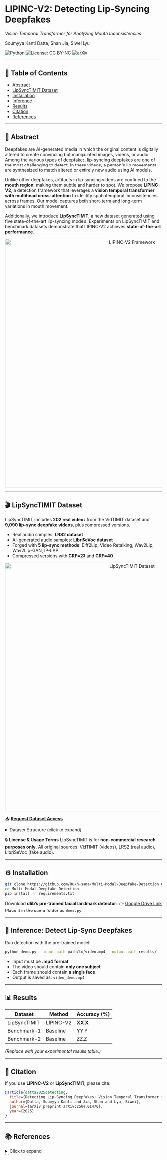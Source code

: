 # LIPINC-V2: Detecting Lip-Syncing Deepfakes  
*Vision Temporal Transformer for Analyzing Mouth Inconsistencies*  

Soumyya Kanti Datta, Shan Jia, Siwei Lyu  

[![Python](https://img.shields.io/badge/python-3.10-blue.svg)](https://www.python.org/) 
[![License: CC BY-NC](https://img.shields.io/badge/License-CC%20BY--NC-green.svg)](./LICENSE)
[![arXiv](https://img.shields.io/badge/arXiv-2504.01470-b31b1b.svg)](https://arxiv.org/abs/2504.01470)

---

## 📌 Table of Contents
- [Abstract](#-abstract)
- [LipSyncTIMIT Dataset](#-lipsynctimit-dataset)
- [Installation](#-installation)
- [Inference](#-inference-detect-lip-sync-deepfakes)
- [Results](#-results)
- [Citation](#-citation)
- [References](#-references)

---

## 📝 Abstract
Deepfakes are AI-generated media in which the original content is digitally altered to create convincing but manipulated images, videos, or audio. Among the various types of deepfakes, lip-syncing deepfakes are one of the most challenging to detect. In these videos, a person's lip movements are synthesized to match altered or entirely new audio using AI models.  

Unlike other deepfakes, artifacts in lip-syncing videos are confined to the **mouth region**, making them subtle and harder to spot. We propose **LIPINC-V2**, a detection framework that leverages a **vision temporal transformer with multihead cross-attention** to identify spatiotemporal inconsistencies across frames. Our model captures both short-term and long-term variations in mouth movement.  

Additionally, we introduce **LipSyncTIMIT**, a new dataset generated using five state-of-the-art lip-syncing models. Experiments on LipSyncTIMIT and benchmark datasets demonstrate that LIPINC-V2 achieves **state-of-the-art performance**.  

<div align="center">
  <img src="./Images/LIPINCV2.png" width="800" alt="LIPINC-V2 Framework"/>
</div>

---

## 🎬 LipSyncTIMIT Dataset
LipSyncTIMIT includes **202 real videos** from the VidTIMIT dataset and **9,090 lip-sync deepfake videos**, plus compressed versions.  

- Real audio samples: **LRS2 dataset**  
- AI-generated audio samples: **LibriSeVoc dataset**  
- Forged with **5 lip-sync methods**: Diff2Lip, Video Retalking, Wav2Lip, Wav2Lip-GAN, IP-LAP  
- Compressed versions with **CRF=23** and **CRF=40**  

<div align="center">
  <img src="./Images/LipSyncTIMIT1.png" width="800" alt="LipSyncTIMIT Dataset"/>
</div>

📥 **[Request Dataset Access](https://docs.google.com/forms/d/e/1FAIpQLSeKn-OAlJKcOZTU1k6GXVZZjkIuHbGs3am9ScvqkKE7M35psA/viewform?usp=sharing)**  

<details>
<summary>Dataset Structure (click to expand)</summary>

```text
LipSyncTimit Dataset
├── Original Size (3,232 videos)
│   ├── RealVideo (202)
│   ├── FakeVideo-OriginalAudio (1010)
│   │   ├── Diff2Lip
│   │   ├── Video_Retalking
│   │   ├── Wav2lip
│   │   ├── Wav2lip_GAN
│   │   └── IP_LAP
│   ├── FakeVideo-RealAudio (1010)
│   └── FakeVideo-FakeAudio (1010)
├── LipSyncTimit_compression23 (3,232 videos)
└── LipSyncTimit_compression40 (3,232 videos)
````

</details>

🔒 **License & Usage Terms**
LipSyncTIMIT is for **non-commercial research purposes only**.
All original sources: VidTIMIT (videos), LRS2 (real audio), LibriSeVoc (fake audio).

---

## ⚙️ Installation

```bash
git clone https://github.com/Rukh-sana/Multi-Modal-Deepfake-Detection.git
cd Multi-Modal-Deepfake-Detection
pip install -r requirements.txt
```

Download **dlib’s pre-trained facial landmark detector**:
👉 [Google Drive Link](https://drive.google.com/file/d/1-Uc2rH1tiKZEh9NwmgmBFZT_6xDvGBSD/view?usp=sharing)
Place it in the same folder as `demo.py`.

---

## 🚀 Inference: Detect Lip-Sync Deepfakes

Run detection with the pre-trained model:

```bash
python demo.py --input_path path/to/video.mp4 --output_path results/
```

* Input must be **.mp4 format**
* The video should contain **only one subject**
* Each frame should contain **a single face**
* Output is saved as: `video_demo.mp4`

---

## 📊 Results

| Dataset      | Method    | Accuracy (%) |
| ------------ | --------- | ------------ |
| LipSyncTIMIT | LIPINC-V2 | **XX.X**     |
| Benchmark-1  | Baseline  | YY.Y         |
| Benchmark-2  | Baseline  | ZZ.Z         |

*(Replace with your experimental results table.)*

---

## 📜 Citation

If you use **LIPINC-V2** or **LipSyncTIMIT**, please cite:

```bibtex
@article{datta2025detecting,
  title={Detecting Lip-Syncing Deepfakes: Vision Temporal Transformer for Analyzing Mouth Inconsistencies},
  author={Datta, Soumyya Kanti and Jia, Shan and Lyu, Siwei},
  journal={arXiv preprint arXiv:2504.01470},
  year={2025}
}
```

---

## 📚 References

<details>
<summary>Click to expand</summary>

* Datta, Jia, and Lyu, *Exposing lip-syncing deepfakes from mouth inconsistencies*, ICME 2024.
* Sanderson & Lovell, *VidTIMIT Dataset*, 2009.
* Afouras et al., *Deep audio-visual speech recognition*, IEEE TPAMI 2018.
* Sun et al., *AI-synthesized voice detection using neural vocoder artifacts*, CVPR 2023.
* Mukhopadhyay et al., *Diff2Lip: Audio conditioned diffusion models for lip-synchronization*, WACV 2024.
* Cheng et al., *VideoRetalking: Audio-based lip synchronization*, SIGGRAPH Asia 2022.
* Prajwal et al., *Wav2Lip: A lip sync expert is all you need*, ACM MM 2020.
* Zhong et al., *Identity-preserving talking face generation*, CVPR 2023.

</details>
```
